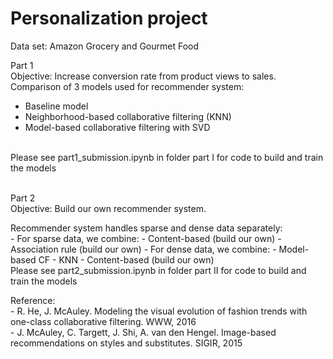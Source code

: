 # Personalization project

Data set: Amazon Grocery and Gourmet Food

Part 1 <br />
Objective: Increase conversion rate from product views to sales. <br />
Comparison of 3 models used for recommender system:
- Baseline model
- Neighborhood-based collaborative filtering (KNN)
- Model-based collaborative filtering with SVD
<br />
Please see part1_submission.ipynb	in folder part I for code to build and train the models
<br />
<br />
<p>Part 2 <br />
Objective: Build our own recommender system. <br />
<p>Recommender system handles sparse and dense data separately:<br />
- For sparse data, we combine:
  - Content-based (build our own)
  - Association rule (build our own)
- For dense data, we combine:
  - Model-based CF
  - KNN
  - Content-based (build our own)
<br />
Please see part2_submission.ipynb	in folder part II for code to build and train the models
<br />
<p>Reference: <br />
- R. He, J. McAuley. Modeling the visual evolution of fashion trends with one-class collaborative filtering. WWW, 2016 <br />
- J. McAuley, C. Targett, J. Shi, A. van den Hengel. Image-based recommendations on styles and substitutes. SIGIR, 2015
